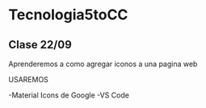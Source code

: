 # Tecnologia5toCC


## Clase 22/09

Aprenderemos a como agregar iconos a una pagina web

USAREMOS

-Material Icons de Google
-VS Code
